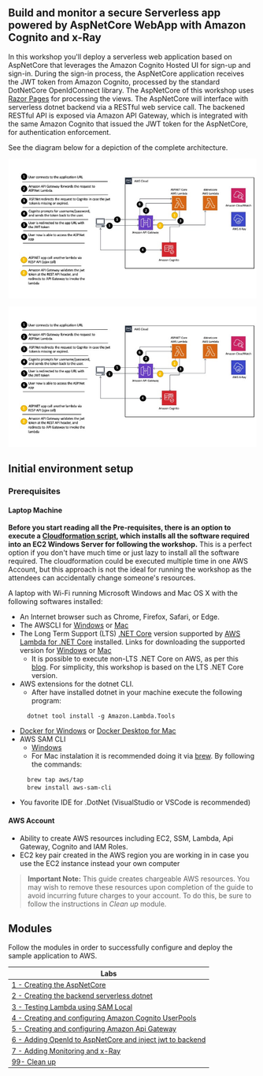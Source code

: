 ## Build and monitor a secure Serverless app powered by AspNetCore WebApp with Amazon Cognito and x-Ray

In this workshop you'll deploy a serverless web application based on AspNetCore that leverages the Amazon Cognito Hosted UI for sign-up and sign-in. During the sign-in process, the AspNetCore application receives the JWT token from Amazon Cognito, processed by the standard DotNetCore OpenIdConnect library. The AspNetCore of this workshop uses [Razor Pages](https://docs.microsoft.com/en-us/aspnet/core/razor-pages/) for processing the views. The AspNetCore will interface with serverless dotnet backend via a RESTful web service call. The backened RESTful API is exposed via Amazon API Gateway, which is integrated with the same Amazon Cognito that issued the JWT token for the AspNetCore, for authentication enforcement.  

See the diagram below for a depiction of the complete architecture.

![AspNetCore WebApp Architecture](images/diagram.jpeg)

<img src="images/diagram.jpeg" alt="drawing" width="800"/>

## Initial environment setup

### Prerequisites

#### Laptop Machine

**Before you start reading all the Pre-requisites, there is an option to execute a [Cloudformation script](cfn-templates/webdevbox.yml), which installs all the software required into an EC2 Windows Server for following the workshop.** This is a perfect option if you don't have much time or just lazy to install all the software required. The cloudformation could be executed multiple time in one AWS Account, but this approach is not the ideal for running the workshop as the attendees can accidentally change someone's resources.

A laptop with Wi-Fi running Microsoft Windows and Mac OS X with the following softwares installed:
- An Internet browser such as Chrome, Firefox, Safari, or Edge.
- The AWSCLI for [Windows](https://docs.aws.amazon.com/cli/latest/userguide/install-windows.html) or [Mac](https://docs.aws.amazon.com/cli/latest/userguide/install-macos.html)
- The Long Term Support (LTS) [.NET Core](https://dotnet.microsoft.com/platform/support/policy/dotnet-core) version supported by [AWS Lambda for .NET Core](https://github.com/aws/aws-lambda-dotnet) installed. Links for downloading the supported version for [Windows](https://download.visualstudio.microsoft.com/download/pr/29f92590-ac92-45f0-99e8-e60c767dc4e9/ddc1014a788613364b5308d6c49db3db/dotnet-sdk-2.1.801-win-x64.exe) or [Mac](https://download.visualstudio.microsoft.com/download/pr/3998e58a-46dd-4f9c-a0e2-d17309de20fb/d694ddf3d8f99e8dee928e0b46f15084/dotnet-sdk-2.1.802-osx-x64.pkg)
  - It is possible to execute non-LTS .NET Core on AWS, as per this [blog](https://aws.amazon.com/blogs/developer/announcing-amazon-lambda-runtimesupport/). For simplicity, this workshop is based on the LTS .NET Core version.
- AWS extensions for the dotnet CLI.
  - After have installed dotnet in your machine execute the following program:
  ```
    dotnet tool install -g Amazon.Lambda.Tools
  ```
- [Docker for Windows](https://docs.docker.com/docker-for-windows/install/) or [Docker Desktop for Mac](https://docs.docker.com/docker-for-mac/install/)
- AWS SAM CLI
  - [Windows](https://github.com/awslabs/aws-sam-cli/releases/latest/download/AWS_SAM_CLI_64_PY3.msi)
  - For Mac instalation it is recommended doing it via [brew](https://brew.sh/). By following the commands:
  ```
    brew tap aws/tap
    brew install aws-sam-cli
  ```
- You favorite IDE for .DotNet (VisualStudio or VSCode is recommended)

#### AWS Account
- Ability to create AWS resources including EC2, SSM, Lambda, Api Gateway, Cognito and IAM Roles.
- EC2 key pair created in the AWS region you are working in in case you use the EC2 instance instead your own computer

> **Important Note:** This guide creates chargeable AWS resources. You may wish to remove these resources upon completion of the guide to avoid incurring future charges to your account. To do this, be sure to follow the instructions in *Clean up* module.

## Modules

Follow the modules in order to successfully configure and deploy the sample application to AWS.

| Labs |
| ------------- |
| [1 - Creating the AspNetCore](lab-1-aspnetcore/) |
| [2 - Creating the backend serverless dotnet](lab-2-backend/) |
| [3 - Testing Lambda using SAM Local](lab-3-samlocal/) |
| [4 - Creating and configuring Amazon Cognito UserPools](lab-4-cognitouserpools/) |
| [5 - Creating and configuring Amazon Api Gateway](lab-5-apigateway/) |
| [6 - Adding OpenId to AspNetCore and inject jwt to backend](lab-6-jwttoken/) |
| [7 - Adding Monitoring and x-Ray](lab-7-monitoring/) |
| [99- Clean up](lab-99-clean-up/) |